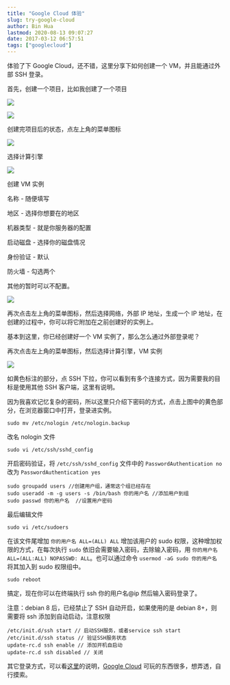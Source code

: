 ```yaml
---
title: "Google Cloud 体验"
slug: try-google-cloud
author: Bin Hua
lastmod: 2020-08-13 09:07:27
date: 2017-03-12 06:57:51
tags: ["googlecloud"]
---
```


体验了下 Google Cloud，还不错，这里分享下如何创建一个 VM，并且能通过外部 SSH 登录。

首先，创建一个项目，比如我创建了一个项目

![](/imgs/try-google-cloud-create-project.PNG)

![](/imgs/try-google-cloud-project-detail.PNG)

创建完项目后的状态，点左上角的菜单图标

![](/imgs/try-google-cloud-choose-cc.PNG)

选择计算引擎

![](/imgs/try-google-cloud-crea.PNG)

创建 VM 实例

名称 - 随便填写

地区 - 选择你想要在的地区

机器类型 - 就是你服务器的配置

启动磁盘 - 选择你的磁盘情况

身份验证 - 默认

防火墙 - 勾选两个

其他的暂时可以不配置。

![](/imgs/try-google-cloud-crea-1.PNG)

再次点击左上角的菜单图标，然后选择网络，外部 IP 地址，生成一个 IP 地址，在创建的过程中，你可以将它附加在之前创建好的实例上。

基本到这里，你已经创建好一个 VM 实例了，那么怎么通过外部登录呢？

再次点击左上角的菜单图标，然后选择计算引擎，VM 实例

![](/imgs/try-google-cloud-sshlogin.PNG)

如黄色标注的部分，点 SSH 下拉，你可以看到有多个连接方式，因为需要我的目标是使用其他 SSH 客户端，这里有说明。

因为我喜欢记忆复杂的密码，所以这里只介绍下密码的方式，点击上图中的黄色部分，在浏览器窗口中打开，登录进实例。

```
sudo mv /etc/nologin /etc/nologin.backup
```

改名 nologin 文件

```
sudo vi /etc/ssh/sshd_config
```

开启密码验证，将 `/etc/ssh/sshd_config` 文件中的 `PasswordAuthentication no` 改为 `PasswordAuthentication yes`

```
sudo groupadd users //创建用户组，通常这个组已经存在
sudo useradd -m -g users -s /bin/bash 你的用户名 //添加用户到组
sudo passwd 你的用户名  //设置用户密码
```

最后编辑文件

```
sudo vi /etc/sudoers
```

在该文件尾增加 `你的用户名 ALL=(ALL) ALL` 增加该用户的 sudo 权限，这种增加权限的方式，在每次执行 `sudo` 依旧会需要输入密码，去除输入密码，用 `你的用户名 ALL=(ALL:ALL) NOPASSWD: ALL`。也可以通过命令 `usermod -aG sudo 你的用户名` 将其加入到 sudo 权限组中。

```
sudo reboot
```

搞定，现在你可以在终端执行 ssh 你的用户名@ip 然后输入密码登录了。

注意：debian 8 后，已经禁止了 SSH 自动开启，如果使用的是 debian 8+，则需要将 ssh 添加到自动启动，注意权限

```
/etc/init.d/ssh start // 启动SSH服务，或者service ssh start
/etc/init.d/ssh status // 验证SSH服务状态
update-rc.d ssh enable // 添加开机自启动
update-rc.d ssh disabled // 关闭
```

其它登录方式，可以看[这里](https://cloud.google.com/compute/docs/instances/connecting-to-instance#standardssh)的说明，[Google Cloud](https://cloud.google.com/) 可玩的东西很多，想弄透，自行摸索。

